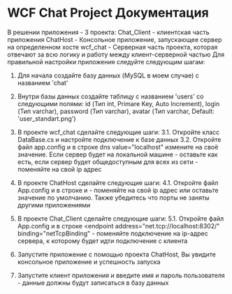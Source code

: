 # WCF Chat Project Документация
В решении приложения - 3 проекта:
Chat_Client - клиентская часть приложения
ChatHost - Консольное приложение, запускающее сервер на определенном хосте
wcf_chat - Серверная часть проекта, которая отвечают за всю логику и работу между клиент-серверной частью
Для правильной настройки приложения следуйте следующим шагам:
1. Для начала создайте базу данных (MySQL в моем случае) с названием 'chat'
2. Внутри базы данных создайте таблицу с названием 'users' со следующими полями: id (Тип int, Primare Key, Auto Increment), login (Тип varchar), password (Тип varchar), avatar (Тип varchar, Default: 'user_standart.png')

3. В проекте wcf_chat сделайте следующие шаги:
  3.1. Откройте класс DataBase.cs и настройте подключение к базе данных
  3.2. Откройте файл app.config и в строке dns value="localhost" измените на своё значение. Если сервер будет на локальной машине - оставьте как есть, если сервер будет общедоступным для всех из сети - поменяйте на свой ip адрес

4. В проекте ChatHost сделайте следующие шаги:
  4.1. Откройте файл App.config и в строке <add baseAddress="http://localhost:8301/"/> и <add baseAddress="net.tcp://localhost:8302/"/> - поменяйте на свой ip адрес или оставьте значение по умолчанию. Также убедитесь что порты не заняты другими приложениями

5. В проекте Chat_Client сделайте следующие шаги:
  5.1. Откройте файл App.config и в строке <endpoint address="net.tcp://localhost:8302/" binding="netTcpBinding" - поменяйте подключение на ip-адрес сервера, к которому будет идти подключение с клиента

6. Запустите приложение с помощью проекта ChatHost, Вы увидите консольное приложение и успешность запуска
7. Запустите клиент приложения и введите имя и пароль пользователя - данные должны будут записаться в базу данных

